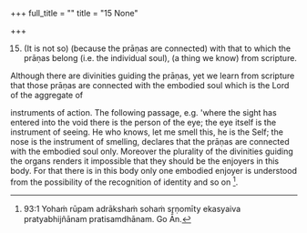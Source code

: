 +++
full_title = ""
title = "15 None"

+++


15. (It is not so) (because the prāṇas are connected) with that to which the prāṇas belong (i.e. the individual soul), (a thing we know) from scripture.

Although there are divinities guiding the prāṇas, yet we learn from scripture that those prāṇas are connected with the embodied soul which is the Lord of the aggregate of

instruments of action. The following passage, e.g. 'where the sight has entered into the void there is the person of the eye; the eye itself is the instrument of seeing. He who knows, let me smell this, he is the Self; the nose is the instrument of smelling, declares that the prāṇas are connected with the embodied soul only. Moreover the plurality of the divinities guiding the organs renders it impossible that they should be the enjoyers in this body. For that there is in this body only one embodied enjoyer is understood from the possibility of the recognition of identity and so on [^fn_61].

[^fn_61]: 93:1 Yohaṁ rūpam adrākshaṁ sohaṁ sr̥ṇomīty ekasyaiva pratyabhijñānam pratisamdhānam. Go Ān.

